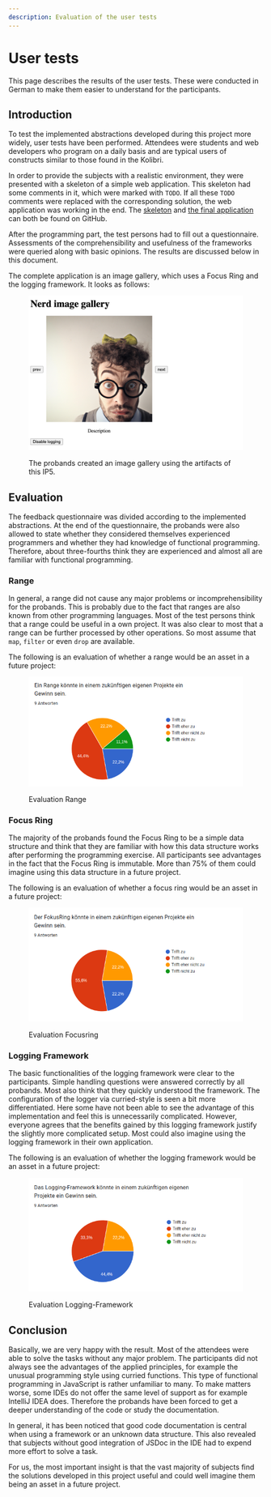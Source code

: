 ```yaml
---
description: Evaluation of the user tests
---
```


# User tests

This page describes the results of the user tests. These were conducted in German to make them easier to understand for the participants.

## Introduction

To test the implemented abstractions developed during this project more widely, user tests have been performed. Attendees were students and web developers who program on a daily basis and are typical users of constructs similar to those found in the Kolibri.

In order to provide the subjects with a realistic environment, they were presented with a skeleton of a simple web application. This skeleton had some comments in it, which were marked with `TODO`. If all these `TODO` comments were replaced with the corresponding solution, the web application was working in the end. The [skeleton](https://github.com/wildwyss/ip5-usertests/blob/empty-test/userTest.js) and [the final application](https://github.com/wildwyss/ip5-usertests/blob/main/docs/userTest.js) can both be found on GitHub.

After the programming part, the test persons had to fill out a questionnaire. Assessments of the comprehensibility and usefulness of the frameworks were queried along with basic opinions. The results are discussed below in this document.

The complete application is an image gallery, which uses a Focus Ring and the logging framework. It looks as follows:

<figure><img src="../.gitbook/assets/image (2).png" alt=""><figcaption><p>The probands created an image gallery using the artifacts of this IP5.</p></figcaption></figure>

## Evaluation

The feedback questionnaire was divided according to the implemented abstractions. At the end of the questionnaire, the probands were also allowed to state whether they considered themselves experienced programmers and whether they had knowledge of functional programming. Therefore, about three-fourths think they are experienced and almost all are familiar with functional programming.

### Range

In general, a range did not cause any major problems or incomprehensibility for the probands. This is probably due to the fact that ranges are also known from other programming languages. Most of the test persons think that a range could be useful in a own project. It was also clear to most that a range can be further processed by other operations. So most assume that `map`, `filter` or even `drop` are available.

The following is an evaluation of whether a range would be an asset in a future project:

<figure><img src="../.gitbook/assets/image (8).png" alt=""><figcaption><p>Evaluation Range</p></figcaption></figure>

### Focus Ring

The majority of the probands found the Focus Ring to be a simple data structure and think that they are familiar with how this data structure works after performing the programming exercise. All participants see advantages in the fact that the Focus Ring is immutable. More than 75% of them could imagine using this data structure in a future project.

The following is an evaluation of whether a focus ring would be an asset in a future project:

<figure><img src="../.gitbook/assets/image (3).png" alt=""><figcaption><p>Evaluation Focusring</p></figcaption></figure>

### Logging Framework

The basic functionalities of the logging framework were clear to the participants. Simple handling questions were answered correctly by all probands. Most also think that they quickly understood the framework. The configuration of the logger via curried-style is seen a bit more differentiated. Here some have not been able to see the advantage of this implementation and feel this is unnecessarily complicated. However, everyone agrees that the benefits gained by this logging framework justify the slightly more complicated setup. Most could also imagine using the logging framework in their own application.

The following is an evaluation of whether the logging framework would be an asset in a future project:

<figure><img src="../.gitbook/assets/image.png" alt=""><figcaption><p>Evaluation Logging-Framework</p></figcaption></figure>

## Conclusion

Basically, we are very happy with the result. Most of the attendees were able to solve the tasks without any major problem. The participants did not always see the advantages of the applied principles, for example the unusual programming style using curried functions. This type of functional programming in JavaScript is rather unfamiliar to many. To make matters worse, some IDEs do not offer the same level of support as for example IntelliJ IDEA does. Therefore the probands have been forced to get a deeper understanding of the code or study the documentation.&#x20;

In general, it has been noticed that good code documentation is central when using a framework or an unknown data structure. This also revealed that subjects without good integration of JSDoc in the IDE had to expend more effort to solve a task.

For us, the most important insight is that the vast majority of subjects find the solutions developed in this project useful and could well imagine them being an asset in a future project.
